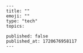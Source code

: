 
    ---
    title: ""
    emoji: ""
    type: "tech"
    topics:
    
    published: false
    published_at: 1720676958117
    ---
    
    